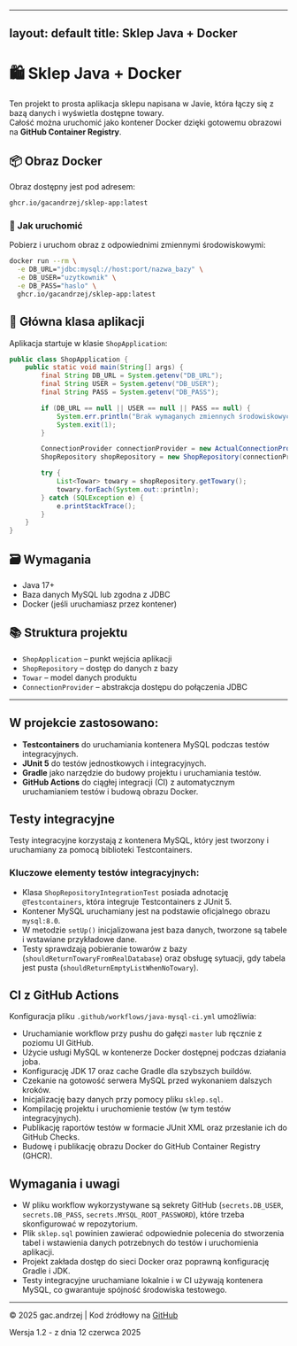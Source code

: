
---
layout: default
title: Sklep Java + Docker
---

# 🛍️ Sklep Java + Docker

Ten projekt to prosta aplikacja sklepu napisana w Javie, która łączy się z bazą danych i wyświetla dostępne towary.  
Całość można uruchomić jako kontener Docker dzięki gotowemu obrazowi na **GitHub Container Registry**.

## 📦 Obraz Docker

Obraz dostępny jest pod adresem:

```bash
ghcr.io/gacandrzej/sklep-app:latest
```

### 🔧 Jak uruchomić

Pobierz i uruchom obraz z odpowiednimi zmiennymi środowiskowymi:

```bash
docker run --rm \
  -e DB_URL="jdbc:mysql://host:port/nazwa_bazy" \
  -e DB_USER="uzytkownik" \
  -e DB_PASS="haslo" \
  ghcr.io/gacandrzej/sklep-app:latest
```

## 🧠 Główna klasa aplikacji

Aplikacja startuje w klasie `ShopApplication`:

```java
public class ShopApplication {
    public static void main(String[] args) {
        final String DB_URL = System.getenv("DB_URL");
        final String USER = System.getenv("DB_USER");
        final String PASS = System.getenv("DB_PASS");

        if (DB_URL == null || USER == null || PASS == null) {
            System.err.println("Brak wymaganych zmiennych środowiskowych");
            System.exit(1);
        }

        ConnectionProvider connectionProvider = new ActualConnectionProvider(DB_URL, USER, PASS);
        ShopRepository shopRepository = new ShopRepository(connectionProvider);

        try {
            List<Towar> towary = shopRepository.getTowary();
            towary.forEach(System.out::println);
        } catch (SQLException e) {
            e.printStackTrace();
        }
    }
}
```

## 🗃️ Wymagania

- Java 17+
- Baza danych MySQL lub zgodna z JDBC
- Docker (jeśli uruchamiasz przez kontener)

## 📚 Struktura projektu

- `ShopApplication` – punkt wejścia aplikacji
- `ShopRepository` – dostęp do danych z bazy
- `Towar` – model danych produktu
- `ConnectionProvider` – abstrakcja dostępu do połączenia JDBC

---




## W projekcie zastosowano:

- **Testcontainers** do uruchamiania kontenera MySQL podczas testów integracyjnych.
- **JUnit 5** do testów jednostkowych i integracyjnych.
- **Gradle** jako narzędzie do budowy projektu i uruchamiania testów.
- **GitHub Actions** do ciągłej integracji (CI) z automatycznym uruchamianiem testów i budową obrazu Docker.

## Testy integracyjne

Testy integracyjne korzystają z kontenera MySQL, który jest tworzony i uruchamiany za pomocą biblioteki Testcontainers.

### Kluczowe elementy testów integracyjnych:

- Klasa `ShopRepositoryIntegrationTest` posiada adnotację `@Testcontainers`, która integruje Testcontainers z JUnit 5.
- Kontener MySQL uruchamiany jest na podstawie oficjalnego obrazu `mysql:8.0`.
- W metodzie `setUp()` inicjalizowana jest baza danych, tworzone są tabele i wstawiane przykładowe dane.
- Testy sprawdzają pobieranie towarów z bazy (`shouldReturnTowaryFromRealDatabase`) oraz obsługę sytuacji, gdy tabela jest pusta (`shouldReturnEmptyListWhenNoTowary`).

## CI z GitHub Actions

Konfiguracja pliku `.github/workflows/java-mysql-ci.yml` umożliwia:

- Uruchamianie workflow przy pushu do gałęzi `master` lub ręcznie z poziomu UI GitHub.
- Użycie usługi MySQL w kontenerze Docker dostępnej podczas działania joba.
- Konfigurację JDK 17 oraz cache Gradle dla szybszych buildów.
- Czekanie na gotowość serwera MySQL przed wykonaniem dalszych kroków.
- Inicjalizację bazy danych przy pomocy pliku `sklep.sql`.
- Kompilację projektu i uruchomienie testów (w tym testów integracyjnych).
- Publikację raportów testów w formacie JUnit XML oraz przesłanie ich do GitHub Checks.
- Budowę i publikację obrazu Docker do GitHub Container Registry (GHCR).

## Wymagania i uwagi

- W pliku workflow wykorzystywane są sekrety GitHub (`secrets.DB_USER`, `secrets.DB_PASS`, `secrets.MYSQL_ROOT_PASSWORD`), które trzeba skonfigurować w repozytorium.
- Plik `sklep.sql` powinien zawierać odpowiednie polecenia do stworzenia tabel i wstawienia danych potrzebnych do testów i uruchomienia aplikacji.
- Projekt zakłada dostęp do sieci Docker oraz poprawną konfigurację Gradle i JDK.
- Testy integracyjne uruchamiane lokalnie i w CI używają kontenera MySQL, co gwarantuje spójność środowiska testowego.

---




© 2025 gac.andrzej | Kod źródłowy na [GitHub](https://github.com/gacandrzej/sklep-app)

Wersja 1.2 - z dnia 12 czerwca 2025
